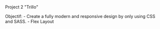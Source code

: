 Project 2 "Trillo"

Objectif: 
	- Create a fully modern and responsive design by only using CSS and SASS.
	- Flex Layout